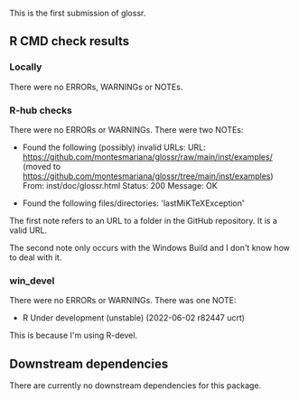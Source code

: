 This is the first submission of glossr.

## R CMD check results

### Locally

There were no ERRORs, WARNINGs or NOTEs.

### R-hub checks

There were no ERRORs or WARNINGs. There were two NOTEs:

- Found the following (possibly) invalid URLs:
  URL: https://github.com/montesmariana/glossr/raw/main/inst/examples/ (moved to https://github.com/montesmariana/glossr/tree/main/inst/examples)
    From: inst/doc/glossr.html
    Status: 200
    Message: OK

- Found the following files/directories:
  'lastMiKTeXException'
  

The first note refers to an URL to a folder in the GitHub repository. It is a valid URL.

The second note only occurs with the Windows Build and I don't know how to deal with it.

### win_devel

There were no ERRORs or WARNINGs. There was one NOTE:

- R Under development (unstable) (2022-06-02 r82447 ucrt)

This is because I'm using R-devel.

## Downstream dependencies

There are currently no downstream dependencies for this package.
